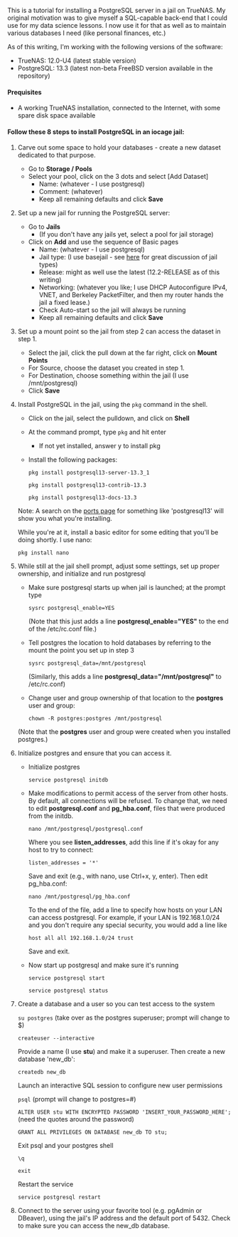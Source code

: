 
This is a tutorial for installing a PostgreSQL server in a jail on TrueNAS.  My original motivation was to give myself a SQL-capable back-end that I could use for my data science lessons.  I now use it for that as well as to maintain various databases I need (like personal finances, etc.)  

As of this writing, I'm working with the following versions of the software:

* TrueNAS:		12.0-U4  (latest stable version)
* PostgreSQL:  	13.3     (latest non-beta FreeBSD version available in the repository)
	
#### Prequisites
* A working TrueNAS installation, connected to the Internet, with some spare disk space available

#### Follow these 8 steps to install PostgreSQL in an iocage jail:

1. Carve out some space to hold your databases - create a new dataset dedicated to that purpose.

	* Go to **Storage / Pools**
	* Select your pool, click on the 3 dots and select [Add Dataset]
		* Name:  (whatever - I use postgresql)
		* Comment:  (whatever)
		* Keep all remaining defaults and click **Save**

2. Set up a new jail for running the PostgreSQL server:

	- Go to **Jails**
		- (If you don't have any jails yet, select a pool for jail storage)
	- Click on **Add** and use the sequence of Basic pages
		- Name:  (whatever - I use postgresql)
		- Jail type:  (I use basejail - see [here](https://www.truenas.com/community/threads/iocage-jail-type-base-jail-vs-clone-which-to-choose.82639/) for great discussion of jail types)
		- Release:  might as well use the latest (12.2-RELEASE as of this writing)
		- Networking: (whatever you like; I use DHCP Autoconfigure IPv4, VNET, and Berkeley PacketFilter, and then my router hands the jail a fixed lease.)
		- Check Auto-start so the jail will always  be running
		- Keep all remaining defaults and click **Save**

3. Set up a mount point so the jail from step 2 can access the dataset in step 1.

	- Select the jail, click the pull down at the far right, click on **Mount Points**
	- For Source, choose the dataset you created in step 1.
	- For Destination, choose something within the jail (I use /mnt/postgresql)
	- Click **Save**

4. Install PostgreSQL in the jail, using the `pkg` command in the shell.

	* Click on the jail, select the pulldown, and click on **Shell**
	* At the command prompt, type `pkg` and hit enter
		* If not yet installed, answer y to install pkg
	* Install the following packages:
	
		`pkg install postgresql13-server-13.3_1`
		
		`pkg install postgresql13-contrib-13.3`
		
		`pkg install postgresql13-docs-13.3`
	
	Note:  A search on the [ports page](https://www.freebsd.org/cgi/ports.cgi) for something like 'postgresql13' will show you what you're installing.

	While you're at it, install a basic editor for some editing that you'll be doing shortly.  I use nano:

	`pkg install nano`

5. While still at the jail shell prompt, adjust some settings, set up proper ownership, and initialize and run postgresql

	* Make sure postgresql starts up when jail is launched; at the prompt type
	
		`sysrc postgresql_enable=YES`

		(Note that this just adds a line **postgresql_enable="YES"** to the end of the /etc/rc.conf file.)		

	* Tell postgres the location to hold databases by referring to the mount the point you set up in step 3

		`sysrc postgresql_data=/mnt/postgresql`
		
		(Similarly, this adds a line **postgresql_data="/mnt/postgresql"** to /etc/rc.conf)

	* Change user and group ownership of that location to the **postgres** user and group:

		`chown -R postgres:postgres /mnt/postgresql`
		
	(Note that the **postgres** user and group were created when you installed postgres.)


6) Initialize postgres and ensure that you can access it.

	* Initialize postgres

		`service postgresql initdb`

	* Make modifications to permit access of the server from other hosts. By default, all connections will be refused. To change that, we need to edit **postgresql.conf** and **pg_hba.conf**, files that were produced from the initdb.

		`nano /mnt/postgresql/postgresql.conf`
		
		Where  you see **listen_addresses**, add this line if it's okay for any host to try to connect:

		`listen_addresses = '*'`

		Save and exit (e.g., with nano, use Ctrl+x, y, enter).  Then edit pg_hba.conf:

		`nano /mnt/postgresql/pg_hba.conf`

		To the end of the file, add a line to specify how hosts on your LAN can access postgresql.  For example, if your LAN is 192.168.1.0/24 and you don't require any special security, you would add a line like
		
		`host all all 192.168.1.0/24 trust`

		Save and exit.

	* Now start up postgresql and make sure it's running

		`service postgresql start`
		
		`service postgresql status`

7. Create a database and a user so you can test access to the system
			
	`su postgres`  (take over as the postgres superuser; prompt will change to $)

	`createuser --interactive`

	Provide a name (I use **stu**) and make it a superuser.  Then create a new database 'new_db':

	`createdb new_db`

	Launch an interactive SQL session to configure new user permissions
	
	`psql`  (prompt will change to postgres=#)

	`ALTER USER stu WITH ENCRYPTED PASSWORD 'INSERT_YOUR_PASSWORD_HERE';`  (need the quotes around the password)

	`GRANT ALL PRIVILEGES ON DATABASE new_db TO stu;`

	Exit psql and your postgres shell
	
	`\q`
	
	`exit`

	Restart the service
	
	`service postgresql restart`

8. Connect to the server using your favorite tool (e.g. pgAdmin or DBeaver), using the jail's IP address and the default port of 5432. Check to make sure you can access the new_db database.

